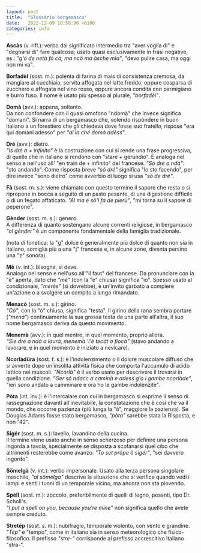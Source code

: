 ```yaml
---
layout: post
title:  "Glossario bergamasco"
date:   2022-12-09 10:58:00 +0100
categories: info
---
```

**Ascàs** (v. rifl.): verbo dal significato intermedio tra "aver voglia di" e "degnarsi di" fare qualcosa; usato quasi esclusivamente in frasi negative, es.: *"g'ó de netà fò cà, ma ncö ma àsche mìa"*, "devo pulire casa, ma oggi non mi va".

**Borfadèl** (sost. m.): polenta di farina di mais di consistenza cremosa, da mangiare al cucchiaio, servita affogata nel latte freddo, oppure cosparsa di zucchero e affogata nel vino rosso, oppure ancora condita con parmigiano e burro fuso. Il nome è usato più spesso al plurale, *"borfadèi"*.

**Domà** (avv.): appena, soltanto.  
Da non confondere con il quasi omofono "ndomà" che invece significa "domani". Si narra di un bergamasco che, volendo rispondere in buon italiano a un forestiero che gli chiedeva dove fosse suo fratello, rispose "era qui domani adesso" per *"al ìa ché domà adèss"*.

**Dré** (avv.): dietro.  
*"Is dré a + infinito"* è la costruzione con cui si rende una frase progressiva, di quelle che in italiano si rendono con "stare + gerundio". È analoga nel senso e nell'uso all' "en train de + infinito" del francese. *"Só dré a ndà"*: "sto andando".
Come risposta breve *"só dré"* significa "lo sto facendo", per dire invece "sono dietro" come avverbio di luogo si usa *"só de dré"*.

**Fà** (sost. m. s.): viene chiamato con questo termine il sapore che resta o si ripropone in bocca a seguito di un pasto pesante, di una digestione difficile o di un fegato affaticato. *"Al ma é sö'l fà de pierù"*, "mi torna su il sapore di peperone".

**Gènder** (sost. m. s.): genero.  
A differenza di quanto sostengano alcune correnti religiose, in bergamasco *"ol gènder"* è un componente fondamentale della famiglia tradizionale.

(nota di fonetica: la "g" dolce è generalmente più dolce di quanto non sia in italiano, somiglia più a una "j" francese e, in alcune zone, diventa persino una "z" sonora).

**Mè** (v. int.): bisogna, si deve.  
Analogo nel senso e nell'uso all'"il faut" del francese. Da pronunciare con la "è" aperta, dato che *"mé"* (con la "é" chiusa) significa "io".
Spesso usato al condizionale, *"merès"* (si dovrebbe), è un'invito garbato a compiere un'azione o a svolgere un compito a lungo rimandato.

**Menacó** (sost. m. s.): girino.  
*"Có"*, con la "ó" chiusa, significa "testa". Il girino della rana sembra portare (*"menà"*) continuamente la sua grossa testa da una parte all'altra, il suo nome bergamasco deriva da questo movimento.

**Menemà** (avv.): in quel mentre, in quel momento, proprio allora.   
*"Sìe dré a ndà a laurà, menemà 'l'è tecàt a fiocà"* (stavo andando a lavorare, e in quel momento è iniziato a nevicare).

**Ncorladüra** (sost. f. s.): è l'indolenzimento o il dolore muscolare diffuso che si avverte dopo un'insolita attività fisica che comporta l'accumulo di acido lattico nei muscoli. *"Ncorlà"* è il verbo usato per descrivere il trovarsi in quella condizione. *"Ger só ndacc a caminà e adess g'o i gambe ncorlàde"*, "ieri sono andato a camminare e ora ho le gambe indolenzite".

**Pòta** (int. inv.): è l'intercalare con cui in bergamasco si esprime il senso di rassegnazione davanti all'inevitabile, la constatazione che è così che va il mondo, che occorre pazienza (più lunga la "ò", maggiore la pazienza).
Se Douglas Adams fosse stato bergamasco, *"pòta"* sarebbe stata la Risposta, e non "42".

**Sigér** (sost. m. s.): lavello, lavandino della cucina.  
Il termine viene usato anche in senso scherzoso per definire una persona ingorda a tavola, specialmente se disposta a scofanarsi quel cibo che altrimenti resterebbe come avanzo. *"To set pròpe ö sigér"*, "sei davvero ingordo".

**Sömelgà** (v. int.): verbo impersonale. Usato alla terza persona singolare maschile, *"al sömèlga"* descrive la situazione che si verifica quando vedi i lampi e senti i tuoni di un temporale vicino, ma ancora non sta piovendo.

**Spèll** (sost. m.): zoccolo, preferibilmente di quelli di legno, pesanti, tipo Dr. Scholl's.  
*"I put a spell on you, because you're mine"* non significa quello che avete sempre creduto.

**Stretép** (sost. s. m.): nubifragio, temporale violento, con vento e grandine.  
*"Tép"* è "tempo", come in italiano sia in senso meteorologico che fisico-filosofico. Il prefisso *"stre-"* corrisponde al prefisso accrescitivo italiano "stra-".
